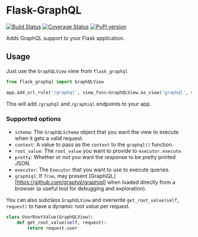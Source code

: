 # Flask-GraphQL

[![Build Status](https://travis-ci.org/graphql-python/flask-graphql.svg?branch=master)](https://travis-ci.org/graphql-python/flask-graphql) [![Coverage Status](https://coveralls.io/repos/graphql-python/graphql-flask/badge.svg?branch=master&service=github)](https://coveralls.io/github/graphql-python/graphql-flask?branch=master) [![PyPI version](https://badge.fury.io/py/graphql-flask.svg)](https://badge.fury.io/py/graphql-flask)

Adds GraphQL support to your Flask application.

## Usage

Just use the `GraphQLView` view from `flask_graphql`

```python
from flask_graphql import GraphQLView

app.add_url_rule('/graphql', view_func=GraphQLView.as_view('graphql', schema=schema, graphiql=True))

```

This will add `/graphql` and `/graphiql` endpoints to your app.

### Supported options
 * `schema`: The `GraphQLSchema` object that you want the view to execute when it gets a valid request.
 * `context`: A value to pass as the `context` to the `graphql()` function.
 * `root_value`: The `root_value` you want to provide to `executor.execute`.
 * `pretty`: Whether or not you want the response to be pretty printed JSON.
 * `executor`: The `Executor` that you want to use to execute queries.
 * `graphiql`: If `True`, may present [GraphiQL][https://github.com/graphql/graphiql] when loaded directly
    from a browser (a useful tool for debugging and exploration).

You can also subclass `GraphQLView` and overwrite `get_root_value(self, request)` to have a dynamic root value
per request.

```python
class UserRootValue(GraphQLView):
    def get_root_value(self, request):
        return request.user

```
